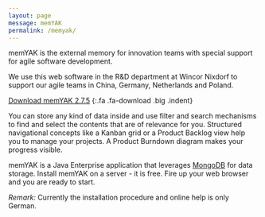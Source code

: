 ```yaml
---
layout: page
message: memYAK
permalink: /memyak/
---
```

memYAK is the external memory for innovation teams with special support for agile software development. 

We use this web software in the R&D department at Wincor Nixdorf to support our agile teams in China, Germany, Netherlands and Poland.

[Download memYAK 2.7.5](/r/memyak.zip)
{:.fa .fa-download .big .indent}

You can store any kind of data inside and use filter and search mechanisms to find and select the contents that are of relevance for you. Structured navigational concepts like a Kanban grid or a Product Backlog view help you to manage your projects. A Product Burndown diagram makes your progress visible.

memYAK is a Java Enterprise application that leverages [MongoDB](http://mongodb.org) for data storage. Install memYAK on a server - it is free. Fire up your web browser and you are ready to start.



*Remark:* Currently the installation procedure and online help is only German.









